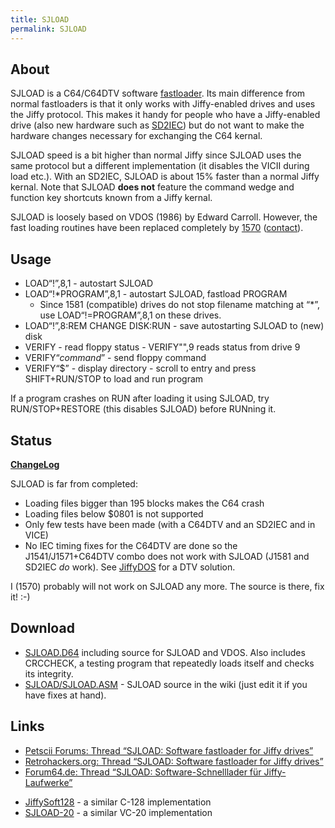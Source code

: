 ```yaml
---
title: SJLOAD
permalink: SJLOAD
---
```


About
-----

SJLOAD is a C64/C64DTV software
[fastloader](http://www.c64-wiki.com/index.php/Fast_loader). Its main
difference from normal fastloaders is that it only works with
Jiffy-enabled drives and uses the Jiffy protocol. This makes it handy
for people who have a Jiffy-enabled drive (also new hardware such as
[SD2IEC](http://www.c64-wiki.com/index.php/SD2IEC)) but do not want to
make the hardware changes necessary for exchanging the C64 kernal.

SJLOAD speed is a bit higher than normal Jiffy since SJLOAD uses the
same protocol but a different implementation (it disables the VICII
during load etc.). With an SD2IEC, SJLOAD is about 15% faster than a
normal Jiffy kernal. Note that SJLOAD **does not** feature the command
wedge and function key shortcuts known from a Jiffy kernal.

SJLOAD is loosely based on VDOS (1986) by Edward Carroll. However, the
fast loading routines have been replaced completely by
[1570](User%3A1570 "wikilink")
([contact](Special:Emailuser/1570 "wikilink")).

Usage
-----

-   LOAD“!”,8,1 - autostart SJLOAD
-   LOAD“!\*PROGRAM”,8,1 - autostart SJLOAD, fastload PROGRAM
    -   Since 1581 (compatible) drives do not stop filename matching at
        “\*”, use LOAD“!=PROGRAM”,8,1 on these drives.
-   LOAD“!”,8:REM CHANGE DISK:RUN - save autostarting SJLOAD to (new)
    disk
-   VERIFY - read floppy status - VERIFY"",9 reads status from drive 9
-   VERIFY“*command*” - send floppy command
-   VERIFY“$” - display directory - scroll to entry and press
    SHIFT+RUN/STOP to load and run program

If a program crashes on RUN after loading it using SJLOAD, try
RUN/STOP+RESTORE (this disables SJLOAD) before RUNning it.

Status
------

**[ChangeLog](http://picobay.com/dtv_wiki/index.php?title=SJLOAD/SJLOAD.ASM&action=history)**

SJLOAD is far from completed:

-   Loading files bigger than 195 blocks makes the C64 crash
-   Loading files below $0801 is not supported
-   Only few tests have been made (with a C64DTV and an SD2IEC and in
    VICE)
-   No IEC timing fixes for the C64DTV are done so the
    J1541/J1571+C64DTV combo does not work with SJLOAD (J1581 and SD2IEC
    *do* work). See [JiffyDOS](JiffyDOS "wikilink") for a DTV solution.

I (1570) probably will not work on SJLOAD any more. The source is there,
fix it! :-)

Download
--------

-   [SJLOAD.D64](:Media:SJLOAD.D64 "wikilink") including source for
    SJLOAD and VDOS. Also includes CRCCHECK, a testing program that
    repeatedly loads itself and checks its integrity.
-   [SJLOAD/SJLOAD.ASM](SJLOAD/SJLOAD.ASM "wikilink") - SJLOAD source in
    the wiki (just edit it if you have fixes at hand).

Links
-----

-   [Petscii Forums: Thread “SJLOAD: Software fastloader for Jiffy
    drives”](http://jledger.proboards.com/index.cgi?board=dtvhacking&action=display&thread=2830)
-   [Retrohackers.org: Thread “SJLOAD: Software fastloader for Jiffy
    drives”](http://retrohackers.org/viewtopic.php?f=6&t=427)
-   [Forum64.de: Thread “SJLOAD: Software-Schnelllader für
    Jiffy-Laufwerke”](http://www.forum64.de/wbb3/index.php?page=Thread&threadID=27231)

<!-- -->

-   [JiffySoft128](http://sites.google.com/site/h2obsession/CBM/C128/JiffySoft128) -
    a similar C-128 implementation
-   [SJLOAD-20](http://retrohackers.org/viewtopic.php?p=4124#p4124) - a
    similar VC-20 implementation

